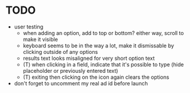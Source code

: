 # TODO

- user testing
    * when adding an option, add to top or bottom? either way, scroll to make it visible
    * keyboard seems to be in the way a lot, make it dismissable by clicking outside of any options
    * results text looks misaligned for very short option text
    * (T) when clicking in a field, indicate that it's possible to type (hide placeholder or previously entered text)
    * (T) exiting then clicking on the icon again clears the options
- don't forget to uncomment my real ad id before launch